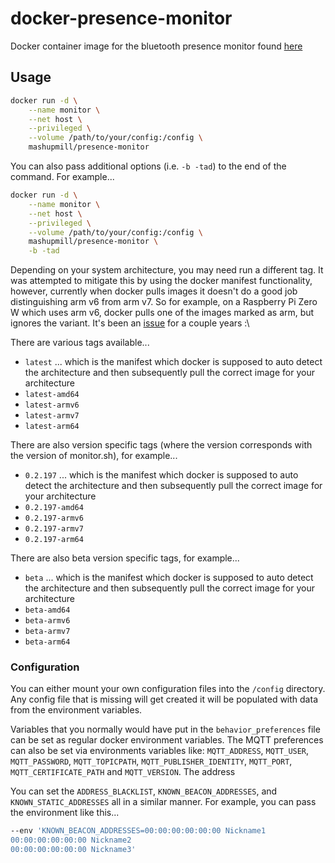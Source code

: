 # docker-presence-monitor

Docker container image for the bluetooth presence monitor found [here](https://github.com/andrewjfreyer/monitor)

## Usage

```bash
docker run -d \
    --name monitor \
    --net host \
    --privileged \
    --volume /path/to/your/config:/config \
    mashupmill/presence-monitor
```

You can also pass additional options (i.e. `-b -tad`) to the end of the command. For example...

```bash
docker run -d \
    --name monitor \
    --net host \
    --privileged \
    --volume /path/to/your/config:/config \
    mashupmill/presence-monitor \
    -b -tad
```

Depending on your system architecture, you may need run a different tag. It was attempted to mitigate this by using the docker manifest functionality, however, currently when docker pulls images it doesn't do a good job distinguishing arm v6 from arm v7. So for example, on a Raspberry Pi Zero W which uses arm v6, docker pulls one of the images marked as arm, but ignores the variant. It's been an [issue](https://github.com/moby/moby/issues/34875) for a couple years :\ 

There are various tags available...

* `latest` ... which is the manifest which docker is supposed to auto detect the architecture and then subsequently pull the correct image for your architecture
* `latest-amd64`
* `latest-armv6`
* `latest-armv7`
* `latest-arm64`

There are also version specific tags (where the version corresponds with the version of monitor.sh), for example...

* `0.2.197` ... which is the manifest which docker is supposed to auto detect the architecture and then subsequently pull the correct image for your architecture
* `0.2.197-amd64`
* `0.2.197-armv6`
* `0.2.197-armv7`
* `0.2.197-arm64`

There are also beta version specific tags, for example...

* `beta` ... which is the manifest which docker is supposed to auto detect the architecture and then subsequently pull the correct image for your architecture
* `beta-amd64`
* `beta-armv6`
* `beta-armv7`
* `beta-arm64`


### Configuration

You can either mount your own configuration files into the `/config` directory. Any config file that is missing will get created it will be populated with data from the environment variables.

Variables that you normally would have put in the `behavior_preferences` file can be set as regular docker environment variables. The MQTT preferences can also be set via environments variables like: `MQTT_ADDRESS`, `MQTT_USER`, `MQTT_PASSWORD`, `MQTT_TOPICPATH`, `MQTT_PUBLISHER_IDENTITY`, `MQTT_PORT`, `MQTT_CERTIFICATE_PATH` and `MQTT_VERSION`. The address

You can set the `ADDRESS_BLACKLIST`, `KNOWN_BEACON_ADDRESSES`, and `KNOWN_STATIC_ADDRESSES` all in a similar manner. For example, you can pass the environment like this...

```bash
--env 'KNOWN_BEACON_ADDRESSES=00:00:00:00:00:00 Nickname1
00:00:00:00:00:00 Nickname2
00:00:00:00:00:00 Nickname3'
```